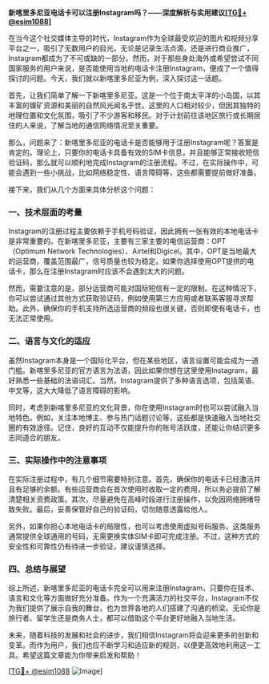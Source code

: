 **新喀里多尼亚电话卡可以注册Instagram吗？——深度解析与实用建议[[TG💪+ @esim1088](https://t.me/s/esim1088)]**

在当今这个社交媒体主导的时代，Instagram作为全球最受欢迎的图片和视频分享平台之一，吸引了无数用户的目光。无论是记录生活点滴，还是进行商业推广，Instagram都成为了不可或缺的一部分。然而，对于那些身处海外或希望尝试不同国家服务的用户来说，是否能使用当地的电话卡注册Instagram，便成了一个值得探讨的问题。今天，我们就以新喀里多尼亚为例，深入探讨这一话题。

首先，让我们简单了解一下新喀里多尼亚。这是一个位于南太平洋的小岛国，以其丰富的镍矿资源和美丽的自然风光闻名于世。这里的人口相对较少，但因其独特的地理位置和文化氛围，吸引了不少游客和移民。对于计划前往该地区旅行或长期居住的人来说，了解当地的通信网络情况至关重要。

那么，问题来了：新喀里多尼亚的电话卡是否能够用于注册Instagram呢？答案是肯定的。理论上，只要你的电话卡具备有效的SIM卡信息，并且能够正常接收短信验证码，那么就可以顺利地完成Instagram的注册流程。不过，在实际操作中，可能会遇到一些小挑战，比如网络稳定性、语言障碍等，这些都需要提前做好准备。

接下来，我们从几个方面来具体分析这个问题：

### **一、技术层面的考量**
Instagram的注册过程主要依赖于手机号码验证，因此拥有一张有效的本地电话卡是非常重要的。在新喀里多尼亚，主要有三家主要的电信运营商：OPT（Optimum Network Technologies）、Airtel和Digicel。其中，OPT是当地最大的运营商，覆盖范围最广，信号质量也较为稳定。如果你选择使用OPT提供的电话卡，那么在注册Instagram时应该不会遇到太大的问题。

然而，需要注意的是，部分运营商可能对国际短信有一定的限制。在这种情况下，你可以尝试通过其他方式获取验证码，例如使用第三方应用或者联系客服寻求帮助。此外，确保你的手机支持所选运营商的频段也很关键，否则即使有电话卡，也无法正常使用。

### **二、语言与文化的适应**
虽然Instagram本身是一个国际化平台，但在某些地区，语言设置可能会成为一道门槛。新喀里多尼亚的官方语言为法语，因此如果你想在这里使用Instagram，最好熟悉一些基础的法语词汇。当然，Instagram提供了多种语言选项，包括英语、中文等，这大大降低了语言障碍的影响。

同时，考虑到新喀里多尼亚的文化背景，你在使用Instagram时也可以尝试融入当地特色。例如，关注本地博主、参与热门话题讨论等，这些都是快速融入当地社交圈的有效途径。记住，良好的互动不仅能提升你的账号活跃度，还能让你结识更多志同道合的朋友。

### **三、实际操作中的注意事项**
在实际注册过程中，有几个细节需要特别注意。首先，确保你的电话卡已经激活并且有足够的余额。有些运营商会在首次使用时收取一定的费用，所以务必提前了解清楚相关资费政策。其次，尽量避免在高峰时段进行注册操作，以免因网络拥堵导致失败。最后，妥善保管好自己的验证码，切勿随意透露给他人。

另外，如果你担心本地电话卡的局限性，也可以考虑使用虚拟号码服务。这类服务通常提供全球通用的号码，无需更换实体SIM卡即可完成注册。不过，这种方式的安全性和可靠性仍有待进一步验证，建议谨慎选择。

### **四、总结与展望**
综上所述，新喀里多尼亚的电话卡完全可以用来注册Instagram，只要你在技术、语言和文化等方面做好充分准备。作为一个充满活力的社交平台，Instagram不仅为我们提供了展示自我的舞台，也为世界各地的人们搭建了沟通的桥梁。无论你是旅行者、留学生还是商务人士，都可以借助这个平台更好地融入当地生活。

未来，随着科技的发展和社会的进步，我们相信Instagram将会迎来更多的创新和变革。而作为用户，我们也应不断学习和适应新的规则，以便更高效地利用这一工具。希望这篇文章能为你带来启发和帮助！

[[TG💪+ @esim1088](https://t.me/s/esim1088) ![Image](https://i.postimg.cc/4NQfJmqS/Snipaste-2025-05-13-00-14-12.png)]